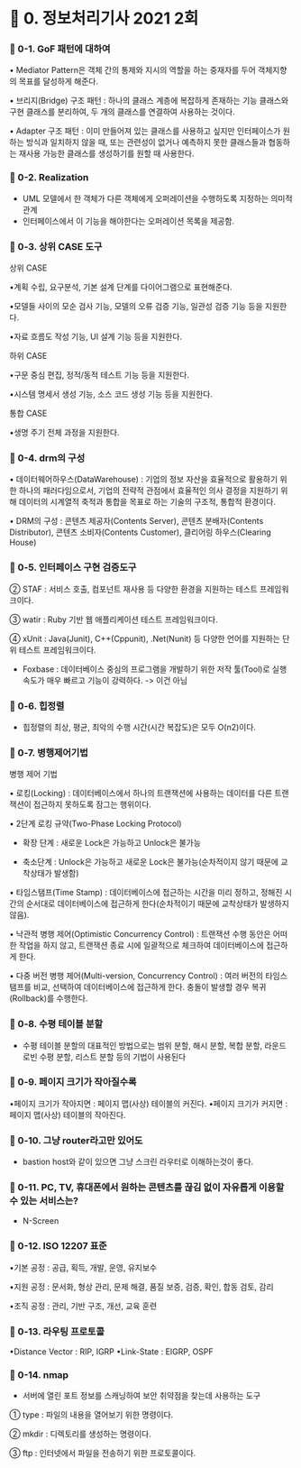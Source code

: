 # 📌  0. 정보처리기사 2021 2회
### 📌 0-1. GoF 패턴에 대하여
• Mediator Pattern은 객체 간의 통제와 지시의 역할을 하는 중재자를 두어 객체지향의 목표를 달성하게 해준다.

• 브리지(Bridge) 구조 패턴 : 하나의 클래스 계층에 복잡하게 존재하는 기능 클래스와 구현 클래스를 분리하여, 두 개의 클래스를 연결하여 사용하는 것이다.

• Adapter 구조 패턴 : 이미 만들어져 있는 클래스를 사용하고 싶지만 인터페이스가 원하는 방식과 일치하지 않을 때, 또는 관련성이 없거나 예측하지 못한 클래스들과 협동하는 재사용 가능한 클래스를 생성하기를 원할 때 사용한다.​ 

### 📌 0-2. Realization
- UML 모델에서 한 객체가 다른 객체에게 오퍼레이션을 수행하도록 지정하는 의미적 관계
- 인터페이스에서 이 기능을 해야한다는 오퍼레이션 목록을 제공함.

### 📌 0-3. 상위 CASE 도구
상위 CASE

•계획 수립, 요구분석, 기본 설계 단계를 다이어그램으로 표현해준다.

•모델들 사이의 모순 검사 기능, 모델의 오류 검증 기능, 일관성 검증 기능 등을 지원한다.

•자료 흐름도 작성 기능, UI 설계 기능 등을 지원한다.

하위 CASE

•구문 중심 편집, 정적/동적 테스트 기능 등을 지원한다.

•시스템 명세서 생성 기능, 소스 코드 생성 기능 등을 지원한다.

통합 CASE

•생명 주기 전체 과정을 지원한다.​ 

### 📌 0-4. drm의 구성
• 데이터웨어하우스(DataWarehouse) : 기업의 정보 자산을 효율적으로 활용하기 위한 하나의 패러다임으로서, 기업의 전략적 관점에서 효율적인 의사 결정을 지원하기 위해 데이터의 시계열적 축적과 통합을 목표로 하는 기술의 구조적, 통합적 환경이다. 

• DRM의 구성 : 콘텐츠 제공자(Contents Server), 콘텐츠 분배자(Contents Distributor), 콘텐츠 소비자(Contents Customer), 클리어링 하우스(Clearing House) 

### 📌 0-5. 인터페이스 구현 검증도구
② STAF : 서비스 호출, 컴포넌트 재사용 등 다양한 환경을 지원하는 테스트 프레임워크이다.

③ watir : Ruby 기반 웹 애플리케이션 테스트 프레임워크이다.

④ xUnit : Java(Junit), C++(Cppunit), .Net(Nunit) 등 다양한 언어를 지원하는 단위 테스트 프레임워크이다.​ 

- Foxbase : 데이터베이스 중심의 프로그램을 개발하기 위한 저작 툴(Tool)로 실행 속도가 매우 빠르고 기능이 강력하다. -> 이건 아님

### 📌 0-6. 힙정렬
- 힙정렬의 최상, 평균, 최악의 수행 시간(시간 복잡도)은 모두 O(n2)이다. 

### 📌 0-7. 병행제어기법
병행 제어 기법

• 로킹(Locking) : 데이터베이스에서 하나의 트랜잭션에 사용하는 데이터를 다른 트랜잭션이 접근하지 못하도록 잠그는 행위이다.

• 2단계 로킹 규약(Two-Phase Locking Protocol)

- 확장 단계 : 새로운 Lock은 가능하고 Unlock은 불가능

- 축소단계 : Unlock은 가능하고 새로운 Lock은 불가능(순차적이지 않기 때문에 교착상태가 발생함)

• 타임스탬프(Time Stamp) : 데이터베이스에 접근하는 시간을 미리 정하고, 정해진 시간의 순서대로 데이터베이스에 접근하게 한다(순차적이기 때문에 교착상태가 발생하지 않음).

• 낙관적 병행 제어(Optimistic Concurrency Control) : 트랜잭션 수행 동안은 어떠한 작업을 하지 않고, 트랜잭션 종료 시에 일괄적으로 체크하여 데이터베이스에 접근하게 한다.

• 다중 버전 병행 제어(Multi-version, Concurrency Control) : 여러 버전의 타임스탬프를 비교, 선택하여 데이터베이스에 접근하게 한다. 충돌이 발생할 경우 복귀(Rollback)를 수행한다.​ 

### 📌 0-8. 수평 테이블 분할
- 수평 테이블 분할의 대표적인 방법으로는 범위 분할, 해시 분할, 복합 분할, 라운드 로빈 수평 분할, 리스트 분할 등의 기법이 사용된다 

### 📌 0-9. 페이지 크기가 작아질수록
•페이지 크기가 작아지면 : 페이지 맵(사상) 테이블의 커진다.
•페이지 크기가 커지면 : 페이지 맵(사상) 테이블의 작아진다.​ 

### 📌 0-10. 그냥 router라고만 있어도
- bastion host와 같이 있으면 그냥 스크린 라우터로 이해하는것이 좋다.

### 📌 0-11. PC, TV, 휴대폰에서 원하는 콘텐츠를 끊김 없이 자유롭게 이용할 수 있는 서비스는?
- N-Screen

### 📌 0-12. ISO 12207 표준
•기본 공정 : 공급, 획득, 개발, 운영, 유지보수

•지원 공정 : 문서화, 형상 관리, 문제 해결, 품질 보증, 검증, 확인, 합동 검토, 감리

•조직 공정 : 관리, 기반 구조, 개선, 교육 훈련​ 

### 📌 0-13. 라우팅 프로토콜
•Distance Vector : RIP, IGRP
•Link-State : EIGRP, OSPF​ 

### 📌 0-14. nmap
- 서버에 열린 포트 정보를 스캐닝하여 보안 취약점을 찾는데 사용하는 도구

① type : 파일의 내용을 열어보기 위한 명령이다.

② mkdir : 디렉토리를 생성하는 명령이다.

③ ftp : 인터넷에서 파일을 전송하기 위한 프로토콜이다.​ 